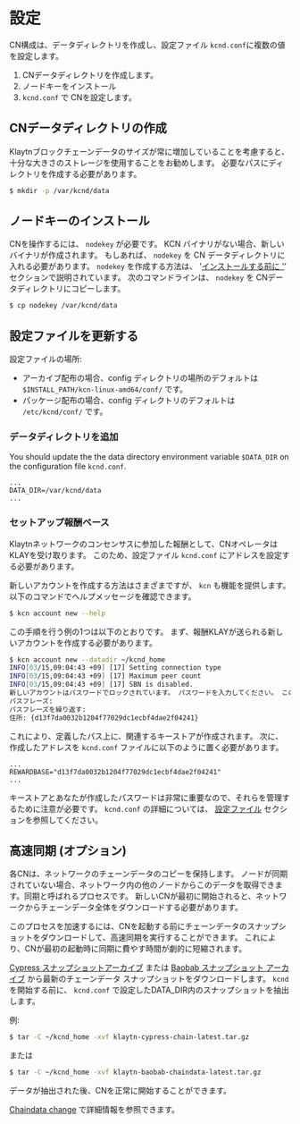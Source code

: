 # 設定 <a id="configuration"></a>

CN構成は、データディレクトリを作成し、設定ファイル `kcnd.conf`に複数の値を設定します。

1. CNデータディレクトリを作成します。
2. ノードキーをインストール
3. `kcnd.conf` で CNを設定します。

## CNデータディレクトリの作成 <a id="cn-data-directory-creation"></a>

Klaytnブロックチェーンデータのサイズが常に増加していることを考慮すると、十分な大きさのストレージを使用することをお勧めします。 必要なパスにディレクトリを作成する必要があります。

```bash
$ mkdir -p /var/kcnd/data
```

## ノードキーのインストール <a id="install-node-key"></a>

CNを操作するには、 `nodekey` が必要です。 KCN バイナリがない場合、新しいバイナリが作成されます。 もしあれば、 `nodekey` を CN データディレクトリに入れる必要があります。 `nodekey` を作成する方法は、 '[インストールする前に '](../before-you-install.md)' セクションで説明されています。 次のコマンドラインは、 `nodekey` を CNデータディレクトリにコピーします。

```bash
$ cp nodekey /var/kcnd/data
```

## 設定ファイルを更新する <a id="update-the-configuration-file"></a>

設定ファイルの場所:

* アーカイブ配布の場合、config ディレクトリの場所のデフォルトは `$INSTALL_PATH/kcn-linux-amd64/conf/` です。
* パッケージ配布の場合、config ディレクトリのデフォルトは `/etc/kcnd/conf/` です。

### データディレクトリを追加  <a id="add-data-directory"></a>

You should update the the data directory environment variable `$DATA_DIR` on the configuration file `kcnd.conf`.

```text
...
DATA_DIR=/var/kcnd/data
...
```

### セットアップ報酬ベース <a id="setup-rewardbase"></a>

Klaytnネットワークのコンセンサスに参加した報酬として、CNオペレータはKLAYを受け取ります。 このため、設定ファイル `kcnd.conf` にアドレスを設定する必要があります。

新しいアカウントを作成する方法はさまざまですが、 `kcn` も機能を提供します。 以下のコマンドでヘルプメッセージを確認できます。

```bash
$ kcn account new --help
```

この手順を行う例の1つは以下のとおりです。 まず、報酬KLAYが送られる新しいアカウントを作成する必要があります。

```bash
$ kcn account new --datadir ~/kcnd_home
INFO[03/15,09:04:43 +09] [17] Setting connection type                   nodetype=cn conntype=-0
INFO[03/15,09:04:43 +09] [17] Maximum peer count                        KLAY=25 LES=0 total=25
INFO[03/15,09:04:43 +09] [17] SBN is disabled.
新しいアカウントはパスワードでロックされています。 パスワードを入力してください。 このパスワードを忘れないでください。
パスフレーズ:
パスフレーズを繰り返す:
住所: {d13f7da0032b1204f77029dc1ecbf4dae2f04241}
```

これにより、定義したパス上に、関連するキーストアが作成されます。 次に、作成したアドレスを `kcnd.conf` ファイルに以下のように置く必要があります。

```text
...
REWARDBASE="d13f7da0032b1204f77029dc1ecbf4dae2f04241"
...
```

キーストアとあなたが作成したパスワードは非常に重要なので、それらを管理するために注意が必要です。 `kcnd.conf` の詳細については、 [設定ファイル](../../operation-guide/configuration.md) セクションを参照してください。

## 高速同期 \(オプション\) <a id="fast-sync-optional"></a>

各CNは、ネットワークのチェーンデータのコピーを保持します。 ノードが同期されていない場合、ネットワーク内の他のノードからこのデータを取得できます。同期と呼ばれるプロセスです。 新しいCNが最初に開始されると、ネットワークからチェーンデータ全体をダウンロードする必要があります。

このプロセスを加速するには、CNを起動する前にチェーンデータのスナップショットをダウンロードして、高速同期を実行することができます。 これにより、CNが最初の起動時に同期に費やす時間が劇的に短縮されます。

[Cypress スナップショットアーカイブ](http://packages.klaytn.net/cypress/chaindata/) または [Baobab スナップショット アーカイブ](http://packages.klaytn.net/baobab/chaindata/) から最新のチェーンデータ スナップショットをダウンロードします。 `kcnd`を開始する前に、 `kcnd.conf` で設定したDATA\_DIR内のスナップショットを抽出します。

例:

```bash
$ tar -C ~/kcnd_home -xvf klaytn-cypress-chain-latest.tar.gz
```

または

```bash
$ tar -C ~/kcnd_home -xvf klaytn-baobab-chaindata-latest.tar.gz
```

データが抽出された後、CNを正常に開始することができます。

[Chaindata change](../../../../../operation-guide/chaindata-change.md) で詳細情報を参照できます。

